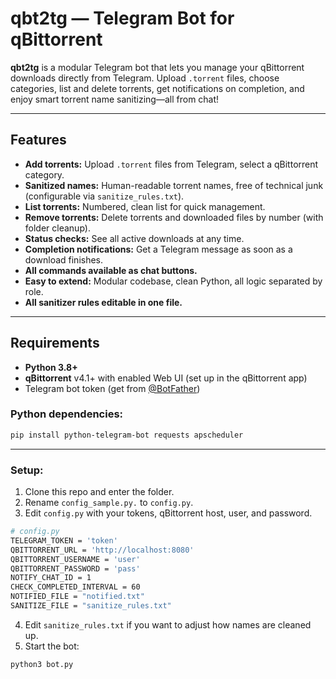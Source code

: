 # qbt2tg — Telegram Bot for qBittorrent

**qbt2tg** is a modular Telegram bot that lets you manage your qBittorrent downloads directly from Telegram.
Upload `.torrent` files, choose categories, list and delete torrents, get notifications on completion, and enjoy smart torrent name sanitizing—all from chat!

---

## Features

- **Add torrents:** Upload `.torrent` files from Telegram, select a qBittorrent category.
- **Sanitized names:** Human-readable torrent names, free of technical junk (configurable via `sanitize_rules.txt`).
- **List torrents:** Numbered, clean list for quick management.
- **Remove torrents:** Delete torrents and downloaded files by number (with folder cleanup).
- **Status checks:** See all active downloads at any time.
- **Completion notifications:** Get a Telegram message as soon as a download finishes.
- **All commands available as chat buttons.**
- **Easy to extend:** Modular codebase, clean Python, all logic separated by role.
- **All sanitizer rules editable in one file.**

---

## Requirements

- **Python 3.8+**
- **qBittorrent** v4.1+ with enabled Web UI (set up in the qBittorrent app)
- Telegram bot token (get from [@BotFather](https://t.me/BotFather))

### Python dependencies:

```sh
pip install python-telegram-bot requests apscheduler
```

---

### Setup:

1. Clone this repo and enter the folder.
2. Rename `config_sample.py.` to `config.py`.
3. Edit `config.py` with your tokens, qBittorrent host, user, and password.

```sh
# config.py
TELEGRAM_TOKEN = 'token'
QBITTORRENT_URL = 'http://localhost:8080'
QBITTORRENT_USERNAME = 'user'
QBITTORRENT_PASSWORD = 'pass'
NOTIFY_CHAT_ID = 1
CHECK_COMPLETED_INTERVAL = 60
NOTIFIED_FILE = "notified.txt"
SANITIZE_FILE = "sanitize_rules.txt"
```

4. Edit `sanitize_rules.txt` if you want to adjust how names are cleaned up.
5. Start the bot:
```sh
python3 bot.py
```
